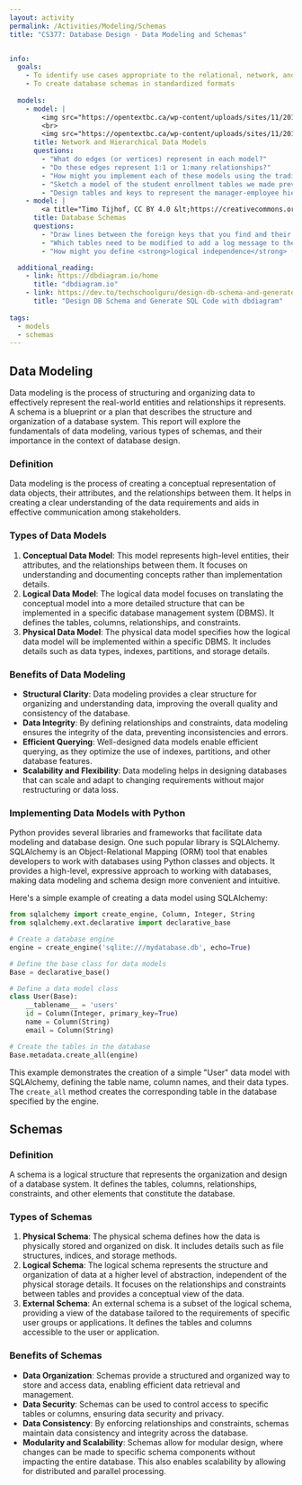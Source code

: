 ```yaml
---
layout: activity
permalink: /Activities/Modeling/Schemas
title: "CS377: Database Design - Data Modeling and Schemas"


info:
  goals: 
    - To identify use cases appropriate to the relational, network, and hierarchical database model
    - To create database schemas in standardized formats
    
  models:
    - model: |
        <img src="https://opentextbc.ca/wp-content/uploads/sites/11/2013/12/Network-data-model-300x244.jpg" alt="The Network Data Model from Database Design 2nd Ed by Watt and Eng">
        <br>
        <img src="https://opentextbc.ca/wp-content/uploads/sites/11/2013/12/Hierarchical-Data-Model-300x116.jpg" alt="The Hierarchical Data Model from Database Design 2nd Ed by Watt and Eng">
      title: Network and Hierarchical Data Models
      questions:
        - "What do edges (or vertices) represent in each model?"
        - "Do these edges represent 1:1 or 1:many relationships?"
        - "How might you implement each of these models using the traditional relational database model?"
        - "Sketch a model of the student enrollment tables we made previously in the hierarchical model."
        - "Design tables and keys to represent the manager-employee hierarchical model."
    - model: |
        <a title="Timo Tijhof, CC BY 4.0 &lt;https://creativecommons.org/licenses/by/4.0&gt;, via Wikimedia Commons" href="https://commons.wikimedia.org/wiki/File:MediaWiki_1.28.0_database_schema.svg"><img width="512" alt="MediaWiki 1.28.0 database schema" src="https://upload.wikimedia.org/wikipedia/commons/thumb/9/94/MediaWiki_1.28.0_database_schema.svg/512px-MediaWiki_1.28.0_database_schema.svg.png"></a>
      title: Database Schemas 
      questions:
        - "Draw lines between the foreign keys that you find and their primary keys.  What do you notice about these lines, with respect to the clusters of tables?"
        - "Which tables need to be modified to add a log message to the database?  Do any records need to be modified elsewhere?  How might you define the concept of <strong>physical data independence</strong> based on this idea?"
        - "How might you define <strong>logical independence</strong> (independence within the schema itself), given our definition of physical independence?"

  additional_reading:
    - link: https://dbdiagram.io/home
      title: "dbdiagram.io"  
    - link: https://dev.to/techschoolguru/design-db-schema-and-generate-sql-code-with-dbdiagram-io-4ko5
      title: "Design DB Schema and Generate SQL Code with dbdiagram"
      
tags:
  - models
  - schemas  
---
```


## Data Modeling
Data modeling is the process of structuring and organizing data to effectively represent the real-world entities and relationships it represents. A schema is a blueprint or a plan that describes the structure and organization of a database system. This report will explore the fundamentals of data modeling, various types of schemas, and their importance in the context of database design.

### Definition
Data modeling is the process of creating a conceptual representation of data objects, their attributes, and the relationships between them. It helps in creating a clear understanding of the data requirements and aids in effective communication among stakeholders.

### Types of Data Models
1. **Conceptual Data Model**: This model represents high-level entities, their attributes, and the relationships between them. It focuses on understanding and documenting concepts rather than implementation details.
2. **Logical Data Model**: The logical data model focuses on translating the conceptual model into a more detailed structure that can be implemented in a specific database management system (DBMS). It defines the tables, columns, relationships, and constraints.
3. **Physical Data Model**: The physical data model specifies how the logical data model will be implemented within a specific DBMS. It includes details such as data types, indexes, partitions, and storage details.

### Benefits of Data Modeling
- **Structural Clarity**: Data modeling provides a clear structure for organizing and understanding data, improving the overall quality and consistency of the database.
- **Data Integrity**: By defining relationships and constraints, data modeling ensures the integrity of the data, preventing inconsistencies and errors.
- **Efficient Querying**: Well-designed data models enable efficient querying, as they optimize the use of indexes, partitions, and other database features.
- **Scalability and Flexibility**: Data modeling helps in designing databases that can scale and adapt to changing requirements without major restructuring or data loss.

### Implementing Data Models with Python
Python provides several libraries and frameworks that facilitate data modeling and database design. One such popular library is SQLAlchemy. SQLAlchemy is an Object-Relational Mapping (ORM) tool that enables developers to work with databases using Python classes and objects. It provides a high-level, expressive approach to working with databases, making data modeling and schema design more convenient and intuitive.

Here's a simple example of creating a data model using SQLAlchemy:

```python
from sqlalchemy import create_engine, Column, Integer, String
from sqlalchemy.ext.declarative import declarative_base

# Create a database engine
engine = create_engine('sqlite:///mydatabase.db', echo=True)

# Define the base class for data models
Base = declarative_base()

# Define a data model class
class User(Base):
    __tablename__ = 'users'
    id = Column(Integer, primary_key=True)
    name = Column(String)
    email = Column(String)

# Create the tables in the database
Base.metadata.create_all(engine)
```

This example demonstrates the creation of a simple "User" data model with SQLAlchemy, defining the table name, column names, and their data types. The `create_all` method creates the corresponding table in the database specified by the engine.

## Schemas
### Definition
A schema is a logical structure that represents the organization and design of a database system. It defines the tables, columns, relationships, constraints, and other elements that constitute the database.

### Types of Schemas
1. **Physical Schema**: The physical schema defines how the data is physically stored and organized on disk. It includes details such as file structures, indices, and storage methods.
2. **Logical Schema**: The logical schema represents the structure and organization of data at a higher level of abstraction, independent of the physical storage details. It focuses on the relationships and constraints between tables and provides a conceptual view of the data.
3. **External Schema**: An external schema is a subset of the logical schema, providing a view of the database tailored to the requirements of specific user groups or applications. It defines the tables and columns accessible to the user or application.

### Benefits of Schemas
- **Data Organization**: Schemas provide a structured and organized way to store and access data, enabling efficient data retrieval and management.
- **Data Security**: Schemas can be used to control access to specific tables or columns, ensuring data security and privacy.
- **Data Consistency**: By enforcing relationships and constraints, schemas maintain data consistency and integrity across the database.
- **Modularity and Scalability**: Schemas allow for modular design, where changes can be made to specific schema components without impacting the entire database. This also enables scalability by allowing for distributed and parallel processing.
